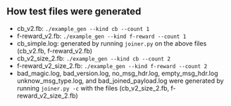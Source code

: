 ## How test files were generated

- cb_v2.fb: `./example_gen --kind cb --count 1`
- f-reward_v2.fb: `./example_gen --kind f-reward --count 1`
- cb_simple.log: generated by running `joiner.py` on the above files (cb_v2.fb, f-reward_v2.fb)
- cb_v2_size_2.fb: `./example_gen --kind cb --count 2`
- f-reward_v2_size_2.fb: `./example_gen --kind f-reward --count 2`
- bad_magic.log, bad_version.log, no_msg_hdr.log, empty_msg_hdr.log unknow_msg_type.log, and bad_joined_payload.log were generated by running `joiner.py -c` with the files (cb_v2_size_2.fb, f-reward_v2_size_2.fb)